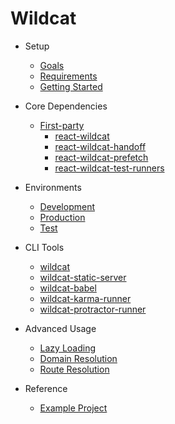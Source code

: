 # Wildcat

- Setup
    - [Goals](docs/01-setup/01-goals.md)
    - [Requirements](docs/01-setup/02-requirements.md)
    - [Getting Started](docs/01-setup/03-getting-started.md)

- Core Dependencies
    - [First-party](docs/02-dependencies/01-first-party.md)
        - [react-wildcat](packages/react-wildcat/README.md)
        - [react-wildcat-handoff](packages/react-wildcat-handoff/README.md)
        - [react-wildcat-prefetch](packages/react-wildcat-prefetch/README.md)
        - [react-wildcat-test-runners](packages/react-wildcat-test-runners/README.md)

- Environments
    - [Development](docs/03-environments/01-development.md)
    - [Production](docs/03-environments/02-production.md)
    - [Test](docs/03-environments/03-test.md)

- CLI Tools
    - [wildcat](docs/04-cli-tools/01-wildcat.md)
    - [wildcat-static-server](docs/04-cli-tools/02-wildcat-static-server.md)
    - [wildcat-babel](docs/04-cli-tools/03-wildcat-babel.md)
    - [wildcat-karma-runner](docs/04-cli-tools/04-wildcat-karma-runner.md)
    - [wildcat-protractor-runner](docs/04-cli-tools/05-wildcat-protractor-runner.md)

- Advanced Usage
    - [Lazy Loading](docs/05-advanced-usage/01-lazy-loading.md)
    - [Domain Resolution](docs/05-advanced-usage/02-domain-resolution.md)
    - [Route Resolution](docs/05-advanced-usage/03-route-resolution.md)

- Reference
    - [Example Project](docs/06-reference/01-example-project.md)
